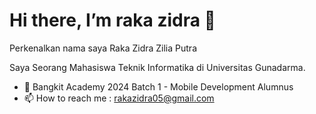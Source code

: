 # Hi there, I’m raka zidra 👋 
Perkenalkan nama saya Raka Zidra Zilia Putra

Saya Seorang Mahasiswa Teknik Informatika di Universitas Gunadarma.

- 🌱 Bangkit Academy 2024 Batch 1 - Mobile Development Alumnus
- 📫 How to reach me : rakazidra05@gmail.com

<!---
zidraka/zidraka is a ✨ special ✨ repository because its `README.md` (this file) appears on your GitHub profile.
You can click the Preview link to take a look at your changes.
--->
